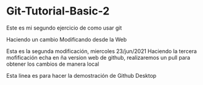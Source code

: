 # Git-Tutorial-Basic-2
Este es mi segundo ejercicio de como usar git

Haciendo un cambio
Modificando desde la Web

Esta es la segunda modificación, miercoles 23/jun/2021
Haciendo la tercera mofificación echa en ña version web de github, realizaremos un pull para obtener los cambios de manera local


Esta linea es para hacer la demostración de Github Desktop
